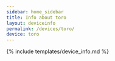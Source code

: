 ```yaml
---
sidebar: home_sidebar
title: Info about toro
layout: deviceinfo
permalink: /devices/toro/
device: toro
---
```

{% include templates/device_info.md %}
